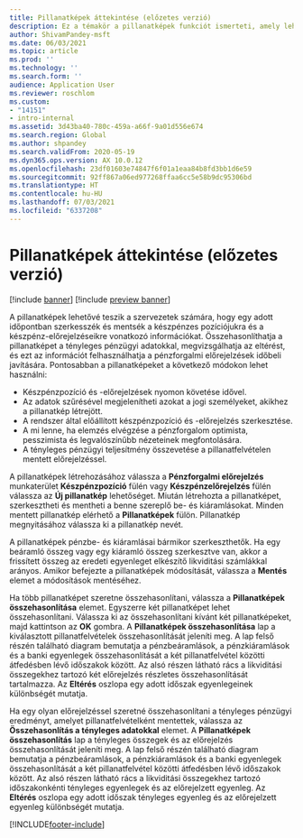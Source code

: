 ```yaml
---
title: Pillanatképek áttekintése (előzetes verzió)
description: Ez a témakör a pillanatképek funkciót ismerteti, amely lehetővé teszi a pénzforgalmi előrejelzés mentését elemzés vagy későbbi tényleges adatok összehasonlítása érdekében. Amikor pénzforgalmi előrejelzést hoz létre, az előrejelzést „pillanatképként” mentheti. Ezután a pillanatképek segítségével szerkesztheti az előrejelzésben szereplő fiókokat, vagy összehasonlíthatja a pillanatképen szereplő előrejelzést a tényleges adatokkal.
author: ShivamPandey-msft
ms.date: 06/03/2021
ms.topic: article
ms.prod: ''
ms.technology: ''
ms.search.form: ''
audience: Application User
ms.reviewer: roschlom
ms.custom:
- "14151"
- intro-internal
ms.assetid: 3d43ba40-780c-459a-a66f-9a01d556e674
ms.search.region: Global
ms.author: shpandey
ms.search.validFrom: 2020-05-19
ms.dyn365.ops.version: AX 10.0.12
ms.openlocfilehash: 23df01603e74847f6f01a1eaa84b8fd3bb1d6e59
ms.sourcegitcommit: 92ff867a06ed977268ffaa6cc5e58b9dc95306bd
ms.translationtype: HT
ms.contentlocale: hu-HU
ms.lasthandoff: 07/03/2021
ms.locfileid: "6337208"
---
```

# <a name="snapshots-overview-preview"></a>Pillanatképek áttekintése (előzetes verzió)

[!include [banner](../includes/banner.md)]
[!include [preview banner](../includes/preview-banner.md)]

A pillanatképek lehetővé teszik a szervezetek számára, hogy egy adott időpontban szerkesszék és mentsék a készpénzes pozíciójukra és a készpénz-előrejelzéseikre vonatkozó információkat. Összehasonlíthatja a pillanatképet a tényleges pénzügyi adatokkal, megvizsgálhatja az eltérést, és ezt az információt felhasználhatja a pénzforgalmi előrejelzések időbeli javítására. Pontosabban a pillanatképeket a következő módokon lehet használni:

- Készpénzpozíció és -előrejelzések nyomon követése idővel.
- Az adatok szűrésével megjelenítheti azokat a jogi személyeket, akikhez a pillanatkép létrejött.
- A rendszer által előállított készpénzpozíció és -előrejelzés szerkesztése.
- A mi lenne, ha elemzés elvégzése a pénzforgalom optimista, pesszimista és legvalószínűbb nézeteinek megfontolására.
- A tényleges pénzügyi teljesítmény összevetése a pillanatfelvételen mentett előrejelzéssel.

A pillanatképek létrehozásához válassza a **Pénzforgalmi előrejelzés** munkaterület **Készpénzpozíció** fülén vagy **Készpénzelőrejelzés** fülén válassza az **Új pillanatkép** lehetőséget. Miután létrehozta a pillanatképet, szerkesztheti és mentheti a benne szereplő be- és kiáramlásokat. Minden mentett pillanatkép elérhető a **Pillanatképek** fülön. Pillanatkép megnyitásához válassza ki a pillanatkép nevét.

A pillanatképek pénzbe- és kiáramlásai bármikor szerkeszthetők. Ha egy beáramló összeg vagy egy kiáramló összeg szerkesztve van, akkor a frissített összeg az eredeti egyenleget elkészítő likviditási számlákkal arányos. Amikor befejezte a pillanatképek módosítását, válassza a **Mentés** elemet a módosítások mentéséhez.

Ha több pillanatképet szeretne összehasonlítani, válassza a **Pillanatképek összehasonlítása** elemet. Egyszerre két pillanatképet lehet összehasonlítani. Válassza ki az összehasonlítani kívánt két pillanatképeket, majd kattintson az **OK** gombra. A **Pillanatképek összehasonlítása** lap a kiválasztott pillanatfelvételek összehasonlítását jeleníti meg. A lap felső részén található diagram bemutatja a pénzbeáramlások, a pénzkiáramlások és a banki egyenlegek összehasonlítását a két pillanatfelvétel közötti átfedésben lévő időszakok között. Az alsó részen látható rács a likviditási összegekhez tartozó két előrejelzés részletes összehasonlítását tartalmazza. Az **Eltérés** oszlopa egy adott időszak egyenlegeinek különbségét mutatja.

Ha egy olyan előrejelzéssel szeretné összehasonlítani a tényleges pénzügyi eredményt, amelyet pillanatfelvételként mentettek, válassza az **Összehasonlítás a tényleges adatokkal** elemet. A **Pillanatképek összehasonlítás** lap a tényleges összegek és az előrejelzés összehasonlítását jeleníti meg. A lap felső részén található diagram bemutatja a pénzbeáramlások, a pénzkiáramlások és a banki egyenlegek összehasonlítását a két pillanatfelvétel közötti átfedésben lévő időszakok között. Az alsó részen látható rács a likviditási összegekhez tartozó időszakonkénti tényleges egyenlegek és az előrejelzett egyenleg. Az **Eltérés** oszlopa egy adott időszak tényleges egyenleg és az előrejelzett egyenleg különbségét mutatja.

[!INCLUDE[footer-include](../../includes/footer-banner.md)]
